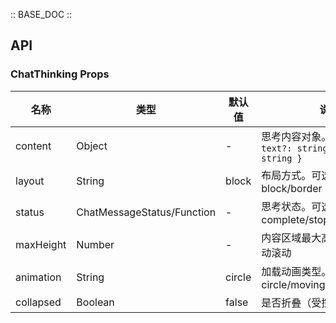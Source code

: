 :: BASE_DOC ::

## API
### ChatThinking Props

名称 | 类型 | 默认值 | 说明 | 必传
-- | -- | -- | -- | --
content | Object | - | 思考内容对象。TS类型：`{ text?: string; title?: string }` | N
layout | String | block | 布局方式。可选项： block/border | N
status | ChatMessageStatus/Function | - | 思考状态。可选项：complete/stop/error/pending | N
maxHeight | Number | - | 内容区域最大高度，超出会自动滚动 | N
animation | String | circle | 加载动画类型。可选项： circle/moving/gradient | N
collapsed | Boolean | false | 是否折叠（受控） | N